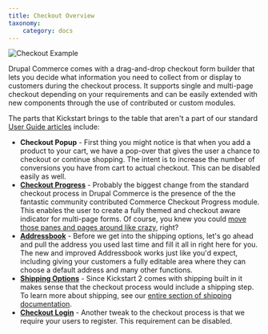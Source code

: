 ```yaml
---
title: Checkout Overview
taxonomy:
    category: docs
---
```


<div class="docs-enhanced">
<div class="screenshot">
<img src="/sites/default/files/docs/CK-Checkout-01.png" alt="Checkout Example" />
</div>
<p>Drupal Commerce comes with a drag-and-drop checkout form builder that lets you decide what information you need to collect from or display to customers during the checkout process. It supports single and multi-page checkout depending on your requirements and can be easily extended with new components through the use of contributed or custom modules.</p>
<p>The parts that Kickstart brings to the table that aren't a part of our standard <a href="/user-guide/checkout-process">User Guide articles</a> include:</p>
<ul>
<li><strong>Checkout Popup</strong> - First thing you might notice is that when you add a product to your cart, we have a pop-over that gives the user a chance to checkout or continue shopping. The intent is to increase the number of conversions you have from cart to actual checkout. This can be disabled easily as well.</li>
<li><strong><a href="http://drupal.org/project/commerce_checkout_progress">Checkout Progress</a></strong> - Probably the biggest change from the standard checkout process in Drupal Commerce is the presence of the the fantastic community contributed Commerce Checkout Progress module. This enables the user to create a fully themed and checkout aware indicator for multi-page forms. Of course, you knew you could <a href="/user-guide/checkout-form-builder">move those panes and pages around like crazy</a>, right?</li>
<li><strong><a href="http://drupal.org/project/commerce_addressbook">Addressbook</a></strong> - Before we get into the shipping options, let's go ahead and pull the address you used last time and fill it all in right here for you. The new and improved Addressbook works just like you'd expect, including giving your customers a fully editable area where they can choose a default address and many other functions.</li>
<li><strong><a href="http://drupal.org/project/commerce_shipping">Shipping Options</a></strong> - Since Kickstart 2 comes with shipping built in it makes sense that the checkout process would include a shipping step. To learn more about shipping, see our <a href="/commerce-kickstart-2/shipping">entire section of shipping documentation</a>.</li>
<li><strong><a href="http://drupal.org/project/commerce_checkout_login">Checkout Login</a></strong> - Another tweak to the checkout process is that we require your users to register. This requirement can be disabled.</li>
</ul>
</div>